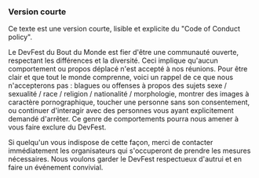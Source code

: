 ### Version courte

Ce texte est une version courte, lisible et explicite du "Code of Conduct policy".

Le DevFest du Bout du Monde est fier d'être une communauté ouverte, respectant les différences et la diversité. Ceci implique qu'aucun comportement ou propos déplacé n'est accepté à nos réunions. Pour être clair et que tout le monde comprenne, voici un rappel de ce que nous n'accepterons pas : blagues ou offenses à propos des sujets sexe / sexualité / race / religion / nationalité / morphologie, montrer des images à caractère pornographique, toucher une personne sans son consentement, ou continuer d'interagir avec des personnes vous ayant explicitement demandé d'arrêter. Ce genre de comportements pourra nous amener à vous faire exclure du DevFest.

Si quelqu'un vous indispose de cette façon, merci de contacter immédiatement les organisateurs qui s'occuperont de prendre les mesures nécessaires. Nous voulons garder le DevFest respectueux d'autrui et en faire un événement convivial.
